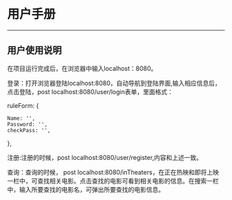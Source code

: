 # 用户手册
---
## 用户使用说明
  在项目运行完成后，在浏览器中输入localhost：8080。

登录：打开浏览器登陆localhost:8080，自动导航到登陆界面,输入相应信息后，点击登陆，post localhost:8080/user/login表单，里面格式：

  ruleForm: {

    Name: '',
    Password: '',
    checkPass: '',

   },

注册:注册的时候，post localhost:8080/user/register,内容和上述一致。

查询：查询的时候， post localhost:8080/inTheaters，在正在热映和即将上映一栏中，可查找相关电影。点击查找的电影可看到相关电影的信息。在搜索一栏中，输入所要查找的电影名，可弹出所要查找的电影信息。

